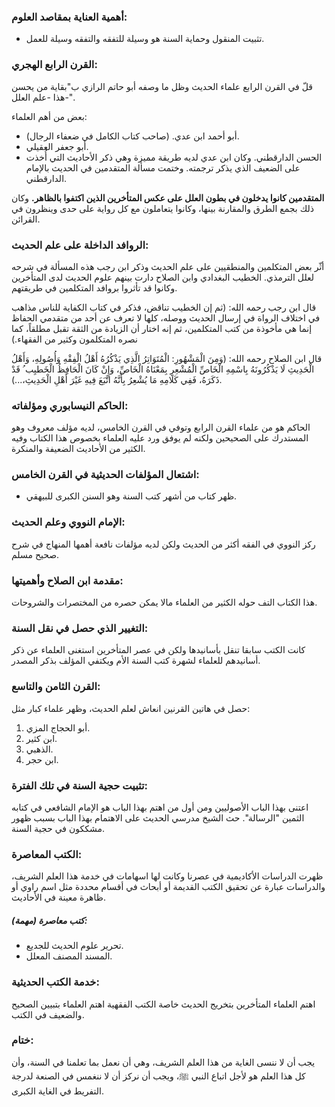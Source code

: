 ### أهمية العناية بمقاصد العلوم:
- تثبيت المنقول وحماية السنة هو وسيلة للتفقه والتفقه وسيلة للعمل.

### القرن الرابع الهجري:
قلّ في القرن الرابع علماء الحديث وظل ما وصفه أبو حاتم الرازي ب"بقاية من يحسن هذا -علم العلل-".

بعض من أهم العلماء:
- أبو أحمد ابن عدي. (صاحب كتاب الكامل في ضعفاء الرجال).
- أبو جعفر العقيلي.
- الحسن الدارقطني.
وكان ابن عدي لديه طريقة مميزة وهي ذكر الأحاديث التي أُخذت على الضعيف الذي يذكر ترجمته.
وختمت مسألة المتقدمين في الحديث بالإمام الدارقطني.

**المتقدمين كانوا يدخلون في بطون العلل على عكس المتأخرين الذين اكتفوا بالظاهر.**
وكان ذلك بجمع الطرق والمقارنة بينها، وكانوا يتعاملون مع كل رواية على حدى وينظرون في القرائن.

### الروافد الداخلة على علم الحديث:
أثّر بعض المتكلمين والمنطقيين على علم الحديث وذكر ابن رجب هذه المسألة في شرحه لعلل الترمذي.
الخطيب البغدادي وابن الصلاح دارت بينهم علوم الحديث لدى المتأخرين وكانوا قد تأثروا بروافد المتكلمين في طريقتهم.

قال ابن رجب رحمه الله: (ثم إن الخطيب تناقض، فذكر في كتاب الكفاية للناس مذاهب في اختلاف الرواة في إرسال الحديث ووصله، كلها لا تعرف عن أحد من متقدمي الحفاظ إنما هي مأخوذة من كتب المتكلمين، ثم إنه اختار أن الزيادة من الثقة تقبل مطلقاً، كما نصره المتكلمون وكثير من الفقهاء.)

قال ابن الصلاح رحمه الله: (وَمِنَ الْمَشْهُورِ: الْمُتَوَاتِرُ الَّذِي يَذْكُرُهُ أَهْلُ الْفِقْهِ وَأُصُولِهِ، وَأَهْلُ الْحَدِيثِ لَا يَذْكُرُونَهُ بِاسْمِهِ الْخَاصِّ الْمُشْعِرِ بِمَعْنَاهُ الْخَاصِّ، وَإِنْ كَانَ الْحَافِظُ الْخَطيِب ُ قَدْ ذَكَرَهُ، فَفِي كَلَامِهِ مَا يُشْعِرُ بِأَنَّهُ اتَّبَعَ فِيهِ غَيْرَ أَهْلِ الْحَدِيثِ،...).
### الحاكم النيسابوري ومؤلفاته:
الحاكم هو من علماء القرن الرابع وتوفي في القرن الخامس، لديه مؤلف معروف وهو المستدرك على الصحيحين ولكنه لم يوفق ورد عليه العلماء بخصوص هذا الكتاب وفيه الكثير من الأحاديث الضعيفة والمنكرة. 
### اشتعال المؤلفات الحديثية في القرن الخامس:
- ظهر كتاب من أشهر كتب السنة وهو السنن الكبرى للبيهقي.
### الإمام النووي وعلم الحديث:
ركز النووي في الفقه أكثر من الحديث ولكن لديه مؤلفات نافعة أهمها المنهاج في شرح صحيح مسلم.
### مقدمة ابن الصلاح وأهميتها:
هذا الكتاب التف حوله الكثير من العلماء مالا يمكن حصره من المختصرات والشروحات.
### التغيير الذي حصل في نقل السنة:
كانت الكتب سابقا تنقل بأسانيدها ولكن في عصر المتأخرين استغنى العلماء عن ذكر أسانيدهم للعلماء لشهرة كتب السنة الأم ويكتفي المؤلف بذكر المصدر.

###  القرن الثامن والتاسع:
حصل في هاتين القرنين انعاش لعلم الحديث، وظهر علماء كبار مثل: 
1. أبو الحجاج المزي.
2. ابن كثير.
3. الذهبي.
4. ابن حجر. 

### تثبيت حجية السنة في تلك الفترة:
اعتنى بهذا الباب الأصوليين ومن أول من اهتم بهذا الباب هو الإمام الشافعي في كتابه الثمين "الرسالة".
حث الشيخ مدرسي الحديث على الاهتمام بهذا الباب بسبب ظهور مشككون في حجية السنة.

### الكتب المعاصرة:
ظهرت الدراسات الأكاديمية في عصرنا وكانت لها اسهامات في خدمة هذا العلم الشريف، والدراسات عبارة عن تحقيق الكتب القديمة أو أبحاث في أقسام محددة مثل اسم راوي أو ظاهرة معينة في الأحاديث.
##### كتب معاصرة (مهمة):
- تحرير علوم الحديث للجديع.
- المسند المصنف المعلل.

### خدمة الكتب الحديثية:
اهتم العلماء المتأخرين بتخريج الحديث خاصة الكتب الفقهية اهتم العلماء بتبيين الصحيح والضعيف في الكتب.

### ختام:
يجب أن لا ننسى الغاية من هذا العلم الشريف، وهي أن نعمل بما تعلمنا في السنة، وأن كل هذا العلم هو لأجل اتباع النبي ﷺ، ويجب أن نركز أن لا ننغمس في الصنعة لدرجة التفريط في الغاية الكبرى.